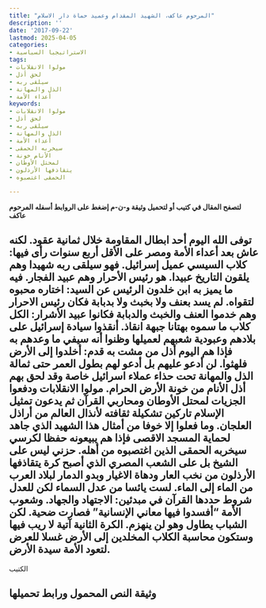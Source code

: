 ```yaml
---
title: "المرحوم عاكف، الشهيد المقدام وعميد حماة دار الاسلام"
description: ''
date: '2017-09-22'
lastmod: 2025-04-05
categories:
- الاستراتيجيا السياسية
tags:
- مولوا الانقلابات
- لحق أذل
- سيلقى ربه
- الذل والمهانة
- أعداء الأمة
keywords:
- مولوا الانقلابات
- لحق أذل
- سيلقى ربه
- الذل والمهانة
- أعداء الأمة
- سيخربه الحمقى
- الأنام خونة
- لمحتل الأوطان
- يتقاذفها الأرذلون
- الحمقى اغتصبوه

---
```

**لتصفح المقال في كتيب أو لتحميل وثيقة و-ن-م إضغط على الروابط أسفله** **المرحوم عاكف**

## **توفى الله اليوم أحد ابطال المقاومة خلال ثمانية عقود. لكنه عاش بعد أعداء الأمة ومصر على الأقل أربع سنوات رأى فيها: كلاب السيسي عميل إسرائيل. فهو سيلقى ربه شهيدا وهم يلقون التاريخ عبيدا. هو رئيس الأحرار وهم عبيد الفجار. فيه ما يميز به ابن خلدون الرئيس عن السيد: اختاره محبوه لتقواه. لم يسد بعنف ولا بخبث ولا بدبابة فكان رئيس الاحرار وهم خدموا العنف والخبث والدبابة فكانوا عبيد الأشرار: الكل كلاب ما سموه بهتانا جبهة انقاذ. أنقذوا سيادة إسرائيل على بلادهم وعبودية شعبهم لعميلها وظنوا أنه سيفي ما وعدهم به فإذا هم اليوم أذل من مشت به قدم: أخلدوا إلى الأرض فلهثوا. لن أدعو عليهم بل أدعو لهم بطول العمر حتى ثمالة الذل والمهانة تحت حذاء عملاء اسرائيل خاصة وقد لحق بهم أذل الأنام من خونة الأرض الحرام. مولوا الانقلابات ودفعوا الجزيات لمحتل الأوطان ومحاربي القرآن ثم يدعون تمثيل الإسلام تاركين تشكيلة ثقافته لأنذال العالم من أراذل العلجان. وما فعلوا إلا خوفا من أمثال هذا الشهيد الذي جاهد لحماية المسجد الاقصى فإذا هم يبيعونه حفظا لكرسي سيخربه الحمقى الذين اغتصبوه من أهله. حزني ليس على الشيخ بل على الشعب المصري الذي أصبح كرة يتقاذفها الأرذلون من نخب العار ودهاة الاغيار وبدو الدمار لبلاد العرب من الماء إلى الماء. لست يائسا من عدل السماء لكن للعدل شروط حددها القرآن في مبدئين: الاجتهاد والجهاد. وشعوب الأمة “أفسدوا فيها معاني الإنسانية” فصارت ضحية. لكن الشباب يطاول وهو لن ينهزم. الكرة الثانية آتية لا ريب فيها وستكون محاسبة الكلاب المخلدين إلى الأرض غسلا للعرض لتعود الأمة سيدة الأرض.**

الكتيب

## وثيقة النص المحمول ورابط تحميلها

###
